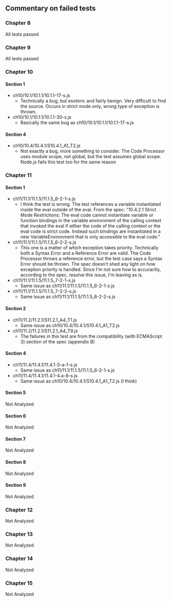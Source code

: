 Commentary on failed tests
----------------------

### Chapter 8
All tests passed

### Chapter 9
All tests passed

### Chapter 10

#### Section 1
* ch10/10.1/10.1.1/10.1.1-17-s.js
	* Technically a bug, but esoteric and fairly benign. Very difficult to find the source. Occurs in strict mode only, wrong type of exception is thrown.
* ch10/10.1/10.1.1/10.1.1-30-s.js
	* Basically the same bug as ch10/10.1/10.1.1/10.1.1-17-s.js

#### Section 4
* ch10/10.4/10.4.1/S10.4.1_A1_T2.js
	* Not exactly a bug, more something to consider. The Code Processor uses module scope, not global, but the test assumes global scope. Node.js fails this test too for the same reason

### Chapter 11

#### Section 1
* ch11/11.1/11.1.5/11.1.5_6-2-1-s.js
	* I think the test is wrong. The test references a variable instantiated inside the eval outside of the eval. From the spec: "10.4.2.1 Strict Mode Restrictions: The eval code cannot instantiate variable or function bindings in the variable environment of the calling context that invoked the eval if either the code of the calling context or the eval code is strict code. Instead such bindings are instantiated in a new VariableEnvironment that is only accessible to the eval code."
* ch11/11.1/11.1.5/11.1.5_6-2-2-s.js
	* This one is a matter of which exception takes priority. Technically both a Syntax Error and a Reference Error are valid. The Code Processor throws a reference error, but the test case says a Syntax Error should be thrown. The spec doesn't shed any light on how exception priority is handled. Since I'm not sure how to accuractly, according to the spec, resolve this issue, I'm leaving as is.
* ch11/11.1/11.1.5/11.1.5_7-2-1-s.js
	* Same issue as ch11/11.1/11.1.5/11.1.5_6-2-1-s.js
* ch11/11.1/11.1.5/11.1.5_7-2-2-s.js
	* Same issue as ch11/11.1/11.1.5/11.1.5_6-2-2-s.js

#### Section 2
* ch11/11.2/11.2.1/S11.2.1_A4_T1.js
	* Same issue as ch10/10.4/10.4.1/S10.4.1_A1_T2.js
* ch11/11.2/11.2.1/S11.2.1_A4_T9.js
	* The failures in this test are from the compatibility (with ECMAScript 3) section of the spec (appendix B)

#### Section 4
* ch11/11.4/11.4.1/11.4.1-3-a-1-s.js
	* Same issue as ch11/11.1/11.1.5/11.1.5_6-2-1-s.js
* ch11/11.4/11.4.1/11.4.1-4.a-8-s.js
	* Same issue as ch10/10.4/10.4.1/S10.4.1_A1_T2.js (I think)

#### Section 5
Not Analyzed

#### Section 6
Not Analyzed

#### Section 7
Not Analyzed

#### Section 8
Not Analyzed

#### Section 9
Not Analyzed

### Chapter 12
Not Analyzed

### Chapter 13
Not Analyzed

### Chapter 14
Not Analyzed

### Chapter 15
Not Analyzed